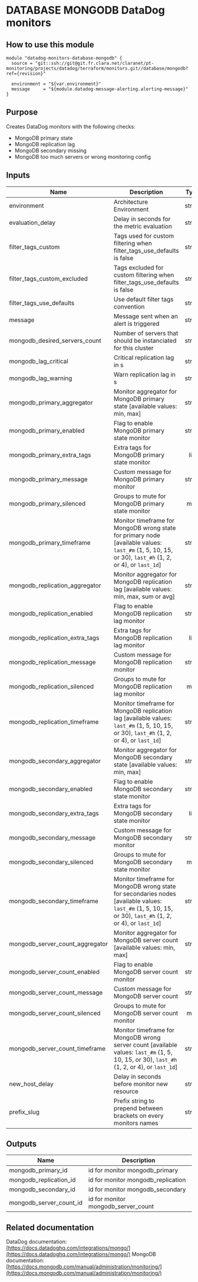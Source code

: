 # DATABASE MONGODB DataDog monitors

## How to use this module

```
module "datadog-monitors-database-mongodb" {
  source = "git::ssh://git@git.fr.clara.net/claranet/pt-monitoring/projects/datadog/terraform/monitors.git//database/mongodb?ref={revision}"

  environment = "${var.environment}"
  message     = "${module.datadog-message-alerting.alerting-message}"
}

```

## Purpose

Creates DataDog monitors with the following checks:

- MongoDB primary state
- MongoDB replication lag
- MongoDB secondary missing
- MongoDB too much servers or wrong monitoring config

## Inputs

| Name | Description | Type | Default | Required |
|------|-------------|:----:|:-----:|:-----:|
| environment | Architecture Environment | string | n/a | yes |
| evaluation\_delay | Delay in seconds for the metric evaluation | string | `"15"` | no |
| filter\_tags\_custom | Tags used for custom filtering when filter_tags_use_defaults is false | string | `"*"` | no |
| filter\_tags\_custom\_excluded | Tags excluded for custom filtering when filter_tags_use_defaults is false | string | `""` | no |
| filter\_tags\_use\_defaults | Use default filter tags convention | string | `"true"` | no |
| message | Message sent when an alert is triggered | string | n/a | yes |
| mongodb\_desired\_servers\_count | Number of servers that should be instanciated for this cluster | string | `"3"` | no |
| mongodb\_lag\_critical | Critical replication lag in s | string | `"5"` | no |
| mongodb\_lag\_warning | Warn replication lag in s | string | `"2"` | no |
| mongodb\_primary\_aggregator | Monitor aggregator for MongoDB primary state [available values: min, max] | string | `"max"` | no |
| mongodb\_primary\_enabled | Flag to enable MongoDB primary state monitor | string | `"true"` | no |
| mongodb\_primary\_extra\_tags | Extra tags for MongoDB primary state monitor | list | `[]` | no |
| mongodb\_primary\_message | Custom message for MongoDB primary monitor | string | `""` | no |
| mongodb\_primary\_silenced | Groups to mute for MongoDB primary state monitor | map | `{}` | no |
| mongodb\_primary\_timeframe | Monitor timeframe for MongoDB wrong state for primary node [available values: `last_#m` (1, 5, 10, 15, or 30), `last_#h` (1, 2, or 4), or `last_1d`] | string | `"last_1m"` | no |
| mongodb\_replication\_aggregator | Monitor aggregator for MongoDB replication lag [available values: min, max, sum or avg] | string | `"avg"` | no |
| mongodb\_replication\_enabled | Flag to enable MongoDB replication lag monitor | string | `"true"` | no |
| mongodb\_replication\_extra\_tags | Extra tags for MongoDB replication lag monitor | list | `[]` | no |
| mongodb\_replication\_message | Custom message for MongoDB replication monitor | string | `""` | no |
| mongodb\_replication\_silenced | Groups to mute for MongoDB replication lag monitor | map | `{}` | no |
| mongodb\_replication\_timeframe | Monitor timeframe for MongoDB replication lag  [available values: `last_#m` (1, 5, 10, 15, or 30), `last_#h` (1, 2, or 4), or `last_1d`] | string | `"last_1m"` | no |
| mongodb\_secondary\_aggregator | Monitor aggregator for MongoDB secondary state [available values: min, max] | string | `"max"` | no |
| mongodb\_secondary\_enabled | Flag to enable MongoDB secondary state monitor | string | `"true"` | no |
| mongodb\_secondary\_extra\_tags | Extra tags for MongoDB secondary state monitor | list | `[]` | no |
| mongodb\_secondary\_message | Custom message for MongoDB secondary monitor | string | `""` | no |
| mongodb\_secondary\_silenced | Groups to mute for MongoDB secondary state monitor | map | `{}` | no |
| mongodb\_secondary\_timeframe | Monitor timeframe for MongoDB wrong state for secondaries nodes [available values: `last_#m` (1, 5, 10, 15, or 30), `last_#h` (1, 2, or 4), or `last_1d`] | string | `"last_5m"` | no |
| mongodb\_server\_count\_aggregator | Monitor aggregator for MongoDB server count [available values: min, max] | string | `"min"` | no |
| mongodb\_server\_count\_enabled | Flag to enable MongoDB server count monitor | string | `"true"` | no |
| mongodb\_server\_count\_message | Custom message for MongoDB server count | string | `""` | no |
| mongodb\_server\_count\_silenced | Groups to mute for MongoDB server count monitor | map | `{}` | no |
| mongodb\_server\_count\_timeframe | Monitor timeframe for MongoDB wrong server count [available values: `last_#m` (1, 5, 10, 15, or 30), `last_#h` (1, 2, or 4), or `last_1d`] | string | `"last_15m"` | no |
| new\_host\_delay | Delay in seconds before monitor new resource | string | `"300"` | no |
| prefix\_slug | Prefix string to prepend between brackets on every monitors names | string | `""` | no |

## Outputs

| Name | Description |
|------|-------------|
| mongodb\_primary\_id | id for monitor mongodb_primary |
| mongodb\_replication\_id | id for monitor mongodb_replication |
| mongodb\_secondary\_id | id for monitor mongodb_secondary |
| mongodb\_server\_count\_id | id for monitor mongodb_server_count |

## Related documentation

DataDog documentation: [https://docs.datadoghq.com/integrations/mongo/](https://docs.datadoghq.com/integrations/mongo/)
MongoDB documentation: [https://docs.mongodb.com/manual/administration/monitoring/](https://docs.mongodb.com/manual/administration/monitoring/)
